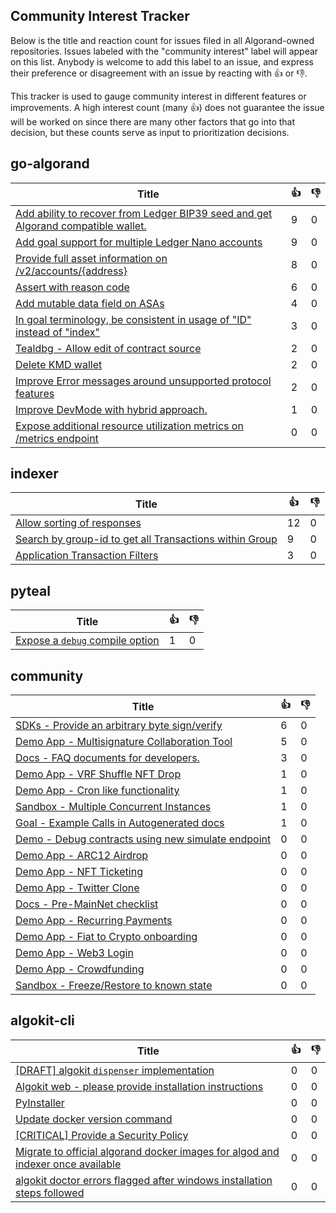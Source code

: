
Community Interest Tracker
----------------------

Below is the title and reaction count for issues filed in all Algorand-owned repositories. Issues labeled with the "community interest" label will appear on this list. Anybody is welcome to add this label to an issue, and express their preference or disagreement with an issue by reacting with :+1: or :-1:.

This tracker is used to gauge community interest in different features or improvements. A high interest count (many :+1:) does not guarantee the issue will be worked on since there are many other factors that go into that decision, but these counts serve as input to prioritization decisions.

## go-algorand
| Title | :+1: | :-1: |
| ----- | -- | ---- |
| [Add ability to recover from Ledger BIP39 seed and get Algorand compatible wallet.](https://github.com/algorand/go-algorand/issues/2124) | 9 | 0 |
| [Add goal support for multiple Ledger Nano accounts ](https://github.com/algorand/go-algorand/issues/1930) | 9 | 0 |
| [Provide full asset information on /v2/accounts/{address}](https://github.com/algorand/go-algorand/issues/5250) | 8 | 0 |
| [Assert with reason code](https://github.com/algorand/go-algorand/issues/3013) | 6 | 0 |
| [Add mutable data field on ASAs](https://github.com/algorand/go-algorand/issues/5264) | 4 | 0 |
| [In goal terminology, be consistent in usage of "ID" instead of "index" ](https://github.com/algorand/go-algorand/issues/3671) | 3 | 0 |
| [Tealdbg - Allow edit of contract source](https://github.com/algorand/go-algorand/issues/3302) | 2 | 0 |
| [Delete KMD wallet](https://github.com/algorand/go-algorand/issues/3249) | 2 | 0 |
| [Improve Error messages around unsupported protocol features](https://github.com/algorand/go-algorand/issues/2186) | 2 | 0 |
| [Improve DevMode with hybrid approach.](https://github.com/algorand/go-algorand/issues/2770) | 1 | 0 |
| [Expose additional resource utilization metrics on /metrics endpoint](https://github.com/algorand/go-algorand/issues/5097) | 0 | 0 |

## indexer
| Title | :+1: | :-1: |
| ----- | -- | ---- |
| [Allow sorting of responses](https://github.com/algorand/indexer/issues/389) | 12 | 0 |
| [Search by group-id to get all Transactions within Group](https://github.com/algorand/indexer/issues/135) | 9 | 0 |
| [Application Transaction Filters](https://github.com/algorand/indexer/issues/809) | 3 | 0 |

## pyteal
| Title | :+1: | :-1: |
| ----- | -- | ---- |
| [Expose a `debug` compile option](https://github.com/algorand/pyteal/issues/282) | 1 | 0 |

## community
| Title | :+1: | :-1: |
| ----- | -- | ---- |
| [SDKs - Provide an arbitrary byte sign/verify](https://github.com/algorand-devrel/community/issues/10) | 6 | 0 |
| [Demo App - Multisignature Collaboration Tool](https://github.com/algorand-devrel/community/issues/14) | 5 | 0 |
| [Docs - FAQ documents for developers. ](https://github.com/algorand-devrel/community/issues/28) | 3 | 0 |
| [Demo App -  VRF Shuffle NFT Drop](https://github.com/algorand-devrel/community/issues/24) | 1 | 0 |
| [Demo App - Cron like functionality](https://github.com/algorand-devrel/community/issues/15) | 1 | 0 |
| [Sandbox - Multiple Concurrent Instances](https://github.com/algorand-devrel/community/issues/4) | 1 | 0 |
| [Goal - Example Calls in Autogenerated docs](https://github.com/algorand-devrel/community/issues/1) | 1 | 0 |
| [Demo - Debug contracts using new simulate endpoint](https://github.com/algorand-devrel/community/issues/34) | 0 | 0 |
| [Demo App - ARC12 Airdrop](https://github.com/algorand-devrel/community/issues/33) | 0 | 0 |
| [Demo App - NFT Ticketing](https://github.com/algorand-devrel/community/issues/32) | 0 | 0 |
| [Demo App - Twitter Clone](https://github.com/algorand-devrel/community/issues/30) | 0 | 0 |
| [Docs - Pre-MainNet checklist](https://github.com/algorand-devrel/community/issues/29) | 0 | 0 |
| [Demo App - Recurring Payments](https://github.com/algorand-devrel/community/issues/26) | 0 | 0 |
| [Demo App - Fiat to Crypto onboarding](https://github.com/algorand-devrel/community/issues/25) | 0 | 0 |
| [Demo App - Web3 Login](https://github.com/algorand-devrel/community/issues/23) | 0 | 0 |
| [Demo App - Crowdfunding](https://github.com/algorand-devrel/community/issues/22) | 0 | 0 |
| [Sandbox - Freeze/Restore to known state](https://github.com/algorand-devrel/community/issues/3) | 0 | 0 |

## algokit-cli
| Title | :+1: | :-1: |
| ----- | -- | ---- |
| [[DRAFT] algokit `dispenser` implementation](https://github.com/algorandfoundation/algokit-cli/pull/309) | 0 | 0 |
| [Algokit web - please provide installation instructions](https://github.com/algorandfoundation/algokit-cli/issues/301) | 0 | 0 |
| [PyInstaller](https://github.com/algorandfoundation/algokit-cli/pull/288) | 0 | 0 |
| [Update docker version command](https://github.com/algorandfoundation/algokit-cli/pull/287) | 0 | 0 |
| [[CRITICAL] Provide a Security Policy](https://github.com/algorandfoundation/algokit-cli/issues/233) | 0 | 0 |
| [Migrate to official algorand docker images for algod and indexer once available](https://github.com/algorandfoundation/algokit-cli/issues/230) | 0 | 0 |
| [algokit doctor errors flagged after windows installation steps followed](https://github.com/algorandfoundation/algokit-cli/issues/228) | 0 | 0 |
